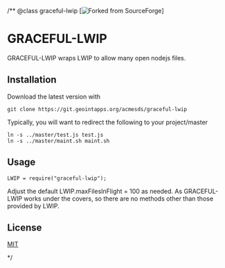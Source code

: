 /**
@class graceful-lwip [![Forked from SourceForge](https://sourceforge.net)]
# GRACEFUL-LWIP

GRACEFUL-LWIP wraps LWIP to allow many open nodejs files.

## Installation

Download the latest version with

	git clone https://git.geointapps.org/acmesds/graceful-lwip

Typically, you will want to redirect the following to your project/master

	ln -s ../master/test.js test.js
	ln -s ../master/maint.sh maint.sh
	
## Usage

	LWIP = require("graceful-lwip");
	
Adjust the default LWIP.maxFilesInFlight = 100 as needed.  As GRACEFUL-LWIP works under the covers, so there are no methods other than
those provided by LWIP.

## License

[MIT](LICENSE)

*/